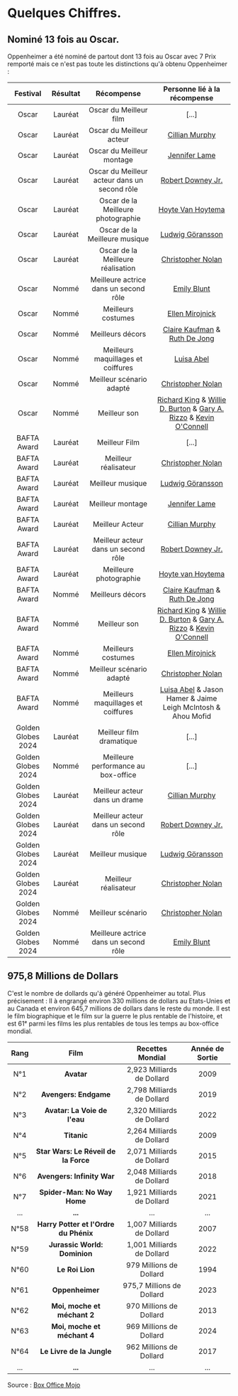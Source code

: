 # Quelques Chiffres.

## Nominé 13 fois au Oscar.

Oppenheimer a été nominé de partout dont 13 fois au Oscar avec 7 Prix remporté mais ce n'est pas toute les distinctions qu'à obtenu Oppenheimer :

|Festival| Résultat | Récompense | Personne lié à la récompense |
| :------------: | :------------: | :-------------: | :-------------: |
| Oscar | Lauréat | Oscar du Meilleur film | [...] |
| Oscar | Lauréat | Oscar du Meilleur acteur | [Cillian Murphy](https://fr.wikipedia.org/wiki/Cillian_Murphy "Lien wikipédia")  |
| Oscar | Lauréat | Oscar du Meilleur montage | [Jennifer Lame](https://www.allocine.fr/personne/fichepersonne_gen_cpersonne=433315.html "Lien Allociné") |
| Oscar | Lauréat | Oscar du Meilleur acteur dans un second rôle | [Robert Downey Jr.](https://fr.wikipedia.org/wiki/Robert_Downey_Jr. "Lien wikipédia") |
| Oscar | Lauréat | Oscar de la Meilleure photographie | [Hoyte Van Hoytema](https://www.allocine.fr/personne/fichepersonne_gen_cpersonne=249482.html "Lien Allociné") |
| Oscar | Lauréat | Oscar de la Meilleure musique | [Ludwig Göransson](https://en.wikipedia.org/wiki/Ludwig_Göransson "Lien Wikipédia") |
| Oscar | Lauréat | Oscar de la Meilleure réalisation | [Christopher Nolan](https://fr.wikipedia.org/wiki/Christopher_Nolan "Lien Wikipédia") |
| Oscar | Nommé | Meilleure actrice dans un second rôle | [Emily Blunt](https://www.allocine.fr/personne/fichepersonne_gen_cpersonne=123054.html "Lien Allociné") |
| Oscar | Nommé | Meilleurs costumes | [Ellen Mirojnick](https://www.allocine.fr/personne/fichepersonne_gen_cpersonne=44692.html "Lien Allociné") |
| Oscar | Nommé | Meilleurs décors | [Claire Kaufman](https://en.wikipedia.org/wiki/Claire_Kaufman "Lien Wikipédia") & [Ruth De Jong](https://en.wikipedia.org/wiki/Ruth_De_Jong "Lien Wikipédia")|
| Oscar | Nommé | Meilleurs maquillages et coiffures | [Luisa Abel](https://en.wikipedia.org/wiki/Luisa_Abel "Lien Wikipédia")|
| Oscar | Nommé | Meilleur scénario adapté | [Christopher Nolan](https://fr.wikipedia.org/wiki/Christopher_Nolan "Lien Wikipédia")|
| Oscar | Nommé | Meilleur son | [Richard King](https://en.wikipedia.org/wiki/Richard_King_(sound_designer) "Lien Wikipédia") & [Willie D. Burton](https://en.wikipedia.org/wiki/Willie_D._Burton "Lien Wikipédia") & [Gary A. Rizzo](https://en.wikipedia.org/wiki/Gary_Rizzo "Lien Wikipédia") & [Kevin O'Connell](https://en.wikipedia.org/wiki/Kevin_O%27Connell_(sound_mixer) "Lien Wikipédia")|
| BAFTA Award | Lauréat | Meilleur Film | [...] |
| BAFTA Award | Lauréat | Meilleur réalisateur | [Christopher Nolan](https://fr.wikipedia.org/wiki/Christopher_Nolan "Lien Wikipédia") |
| BAFTA Award | Lauréat | Meilleur musique | [Ludwig Göransson](https://fr.wikipedia.org/wiki/Ludwig_Göransson "Lien Wikipédia") |
| BAFTA Award | Lauréat | Meilleur montage | [Jennifer Lame](https://www.allocine.fr/personne/fichepersonne_gen_cpersonne=433315.html "Lien Allociné") |
| BAFTA Award | Lauréat | Meilleur Acteur | [Cillian Murphy](https://fr.wikipedia.org/wiki/Cillian_Murphy "Lien wikipédia") |
| BAFTA Award | Lauréat | Meilleur acteur dans un second rôle | [Robert Downey Jr.](https://fr.wikipedia.org/wiki/Robert_Downey_Jr. "Lien wikipédia") |
| BAFTA Award | Lauréat | Meilleure photographie | [Hoyte van Hoytema](https://fr.wikipedia.org/wiki/Hoyte_van_Hoytema "Lien wikipédia") |
| BAFTA Award | Nommé | Meilleurs décors | [Claire Kaufman](https://en.wikipedia.org/wiki/Claire_Kaufman "Lien Wikipédia") & [Ruth De Jong](https://en.wikipedia.org/wiki/Ruth_De_Jong "Lien Wikipédia")|
| BAFTA Award | Nommé | Meilleur son | [Richard King](https://en.wikipedia.org/wiki/Richard_King_(sound_designer) "Lien Wikipédia") & [Willie D. Burton](https://en.wikipedia.org/wiki/Willie_D._Burton "Lien Wikipédia") & [Gary A. Rizzo](https://en.wikipedia.org/wiki/Gary_Rizzo "Lien Wikipédia") & [Kevin O'Connell](https://en.wikipedia.org/wiki/Kevin_O%27Connell_(sound_mixer) "Lien Wikipédia")|
| BAFTA Award | Nommé | Meilleurs costumes | [Ellen Mirojnick](https://www.allocine.fr/personne/fichepersonne_gen_cpersonne=44692.html "Lien Allociné") |
| BAFTA Award | Nommé | Meilleur scénario adapté | [Christopher Nolan](https://fr.wikipedia.org/wiki/Christopher_Nolan "Lien Wikipédia")|
| BAFTA Award | Nommé | Meilleurs maquillages et coiffures | [Luisa Abel](https://en.wikipedia.org/wiki/Luisa_Abel "Lien Wikipédia") & Jason Hamer & Jaime Leigh McIntosh & Ahou Mofid|
| Golden Globes 2024 | Lauréat | Meilleur film dramatique | [...] |
| Golden Globes 2024 | Nommé | Meilleure performance au box-office | [...] |
| Golden Globes 2024 | Lauréat | Meilleur acteur dans un drame | [Cillian Murphy](https://fr.wikipedia.org/wiki/Cillian_Murphy "Lien wikipédia") |
| Golden Globes 2024 | Lauréat | Meilleur acteur dans un second rôle | [Robert Downey Jr.](https://fr.wikipedia.org/wiki/Robert_Downey_Jr. "Lien wikipédia") |
| Golden Globes 2024 | Lauréat | Meilleur musique | [Ludwig Göransson](https://fr.wikipedia.org/wiki/Ludwig_Göransson "Lien Wikipédia") |
| Golden Globes 2024 | Lauréat | Meilleur réalisateur | [Christopher Nolan](https://fr.wikipedia.org/wiki/Christopher_Nolan "Lien Wikipédia") |
| Golden Globes 2024 | Nommé | Meilleur scénario | [Christopher Nolan](https://fr.wikipedia.org/wiki/Christopher_Nolan "Lien Wikipédia") |
| Golden Globes 2024 | Nommé | Meilleure actrice dans un second rôle | [Emily Blunt](https://www.allocine.fr/personne/fichepersonne_gen_cpersonne=123054.html "Lien Allociné") |

## 975,8 Millions de Dollars

C'est le nombre de dollards qu'à généré Oppenheimer au total. Plus précisement : Il à engrangé  environ 330 millions de dollars au Etats-Unies et au Canada et environ 645,7 millions de dollars dans le reste du monde. Il est le film biographique et le film sur la guerre le plus rentable de l'histoire, et est 61ᵉ parmi les films les plus rentables de tous les temps au box-office mondial.

| Rang | Film | Recettes Mondial | Année de Sortie |
| :------------: | :-------------: | :-------------: | :-------------: |
| N°1 |**Avatar**| 2,923 Milliards de Dollard | 2009 |
| N°2 |**Avengers: Endgame**| 2,798 Milliards de Dollard | 2019 |
| N°3 |**Avatar: La Voie de l'eau**| 2,320 Milliards de Dollard | 2022 |
| N°4 |**Titanic**| 2,264 Milliards de Dollard | 2009 |
| N°5 |**Star Wars: Le Réveil de la Force**| 2,071 Milliards de Dollard | 2015 |
| N°6 |**Avengers: Infinity War**| 2,048 Milliards de Dollard | 2018 |
| N°7 |**Spider-Man: No Way Home**| 1,921 Milliards de Dollard | 2021 |
| ... |**...**| ... | ... |
| N°58 |**Harry Potter et l'Ordre du Phénix**| 1,007 Milliards de Dollard | 2007 |
| N°59 |**Jurassic World: Dominion**| 1,001 Milliards de Dollard | 2022 |
| N°60 |**Le Roi Lion**| 979 Millions de Dollard | 1994 |
| N°61 |**Oppenheimer**| 975,7 Millions de Dollard | 2023 |
| N°62 |**Moi, moche et méchant 2**| 970 Millions de Dollard | 2013 |
| N°63 |**Moi, moche et méchant 4**| 969 Millions de Dollard | 2024 |
| N°64 |**Le Livre de la Jungle**| 962 Millions de Dollard | 2017 |
| ... |**...**| ... | ... |

Source : [Box Office Mojo](https://www.boxofficemojo.com/chart/ww_top_lifetime_gross/ "Lien Box Office Mojo vers la catégorie Top Lifetime Grosses")